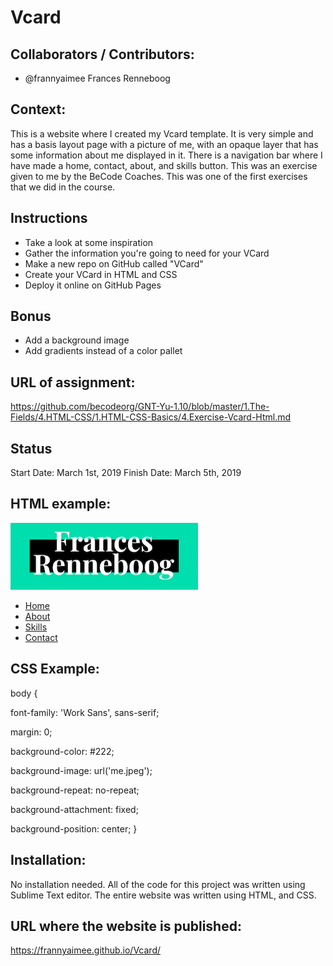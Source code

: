 # Vcard

## Collaborators / Contributors:

* @frannyaimee Frances Renneboog

## Context:

This is a website where I created my Vcard template. It is very simple and has a basis layout page with a picture of me, with an opaque layer that has some information about me displayed in it. There is a navigation bar where I have made a home, contact, about, and skills button. This was an exercise given to me by the BeCode Coaches. This was one of the first exercises that we did in the course.

## Instructions
* Take a look at some inspiration
* Gather the information you're going to need for your VCard
* Make a new repo on GitHub called "VCard"
* Create your VCard in HTML and CSS
* Deploy it online on GitHub Pages

## Bonus
* Add a background image
* Add gradients instead of a color pallet

## URL of assignment:

https://github.com/becodeorg/GNT-Yu-1.10/blob/master/1.The-Fields/4.HTML-CSS/1.HTML-CSS-Basics/4.Exercise-Vcard-Html.md

## Status

Start Date: March 1st, 2019
Finish Date: March 5th, 2019


## HTML example:

<div class="container">
	<a href="index.html"><img src="logo.png" alt="logo" class="logo"></a>
	<nav>
		<ul class="menu">
		  <li><a href="index.html">Home</a></li>
		  <li><a href="about.html">About</a></li>
		  <li><a href="skills.html">Skills</a></li>
		  <li><a href="contact.html">Contact</a></li>
		</ul>
	</nav>
</div>

## CSS Example:

body { 
  
font-family: 'Work Sans', sans-serif;
  
margin: 0;
  
background-color: #222;
  
background-image: url('me.jpeg');
  
background-repeat: no-repeat;
  
background-attachment: fixed;
  
background-position: center; 
}


## Installation:

No installation needed. All of the code for this project was written using Sublime Text editor. The entire website was written using HTML, and CSS.

## URL where the website is published:

https://frannyaimee.github.io/Vcard/


